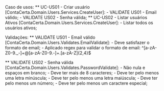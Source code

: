 Caso de usos:
** UC-US01 - Criar usuário [ContaCerta.Domain.Users.Services.CreateUser]:
	- VALIDATE US01 - Email válido;
	- VALIDATE US02 - Senha válida;
** UC-US02 - Listar usuários Ativos [ContaCerta.Domain.Users.Services.CreateUser]:
	- Listar todos os usuários ativos;


Validações:
** VALIDATE US01 - Email válido [ContaCerta.Domain.Users.Validates.EmailValidate]:
	- Deve satisfazer o formato de email;
	- Aplicado regex para validar o formato de email: ^[a-zA-Z0-9._-]+@[a-zA-Z0-9.-]+\.[a-zA-Z]{2,4}$
	
** VALIDATE US02 - Senha válida [ContaCerta.Domain.Users.Validates.PasswordValidate]:
	- Não nula e espaços em branco;
    - Deve ter mais de 8 caracteres;
    - Deve ter pelo menos uma letra minúscula;
    - Deve ter pelo menos uma letra maiúscula;
    - Deve ter pelo menos um número;
    - Deve ter pelo menos um caractere especial;
    